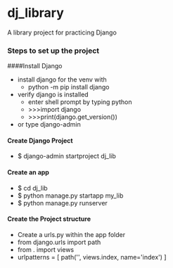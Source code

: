 # dj_library
A library project for practicing Django

### Steps to set up the project
####Install Django

* install django for the venv with 
  * python -m pip install django
* verify django is installed
  * enter shell prompt by typing python
  * \>>>import django
  * \>>>print(django.get_version())
* or type django-admin

#### Create Django Project

* \$ django-admin startproject dj_lib

#### Create an app
* \$ cd dj_lib
* \$ python manage.py startapp my_lib
* \$ python manage.py runserver

#### Create the Project structure
* Create a urls.py within the app folder
* from django.urls import path
* from . import views
* urlpatterns = [
    path('', views.index, name='index')
]

